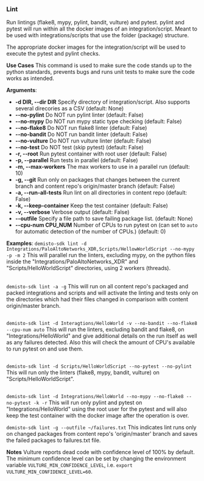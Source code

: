 ### Lint

Run lintings (flake8, mypy, pylint, bandit, vulture) and pytest.
pylint and pytest will run within all the docker images of an integration/script.
Meant to be used with integrations/scripts that use the folder (package) structure.

The appropriate docker images for the integration/script will be used to execute the pytest and pylint checks.

**Use Cases**
This command is used to make sure the code stands up to the python standards, prevents bugs and runs unit tests to
make sure the code works as intended.

**Arguments**:
* **-d DIR, --dir DIR**
  Specify directory of integration/script. Also supports several direcories as a CSV (default: None)
* **--no-pylint**
  Do NOT run pylint linter (default: False)
* **--no-mypy**
  Do NOT run mypy static type checking (default: False)
* **--no-flake8**
  Do NOT run flake8 linter (default: False)
* **--no-bandit**
  Do NOT run bandit linter (default: False)
* **--no-vulture**
  Do NOT run vulture linter (default: False)
* **--no-test**
  Do NOT test (skip pytest) (default: False)
* **-r, --root**
  Run pytest container with root user (default: False)
* **-p, --parallel**
  Run tests in parallel (default: False)
* **-m, --max-workers**
  The max workers to use in a parallel run (default: 10)
* **-g, --git**
  Run only on packages that changes between the current branch and content repo's origin/master branch (default: False)
* **-a, --run-all-tests**
  Run lint on all directories in content repo (default: False)
* **-k, --keep-container**
  Keep the test container (default: False)
* **-v, --verbose**
  Verbose output (default: False)
* **--outfile** Specify a file path to save failing package list. (default: None)
* **--cpu-num CPU_NUM**
  Number of CPUs to run pytest on (can set to `auto` for automatic detection of the number of CPUs.) (default: 0)


**Examples**:
`demisto-sdk lint -d Integrations/PaloAltoNetworks_XDR,Scripts/HellowWorldScript --no-mypy -p -m 2`
This will parallel run the linters, excluding mypy, on the python files inside the "Integrations/PaloAltoNetworks_XDR" and "Scripts/HelloWorldScript" directories, using 2 workers (threads).
<br/><br/>

`demisto-sdk lint -a -g`
This will run on all content repo's packaged and packed integrations and scripts and will activate the linting and tests only on the directories which had their files changed in comparison with content origin/master branch.
<br/><br/>

`demisto-sdk lint -d Interagtions/HelloWorld -v --no-bandit --no-flake8 --cpu-num auto`
This will run the linters, excluding bandit and flake8, on "Integrations/HelloWorld" and give additional details on the run itself as well as any failures detected.
Also this will check the amount of CPU's available to run pytest on and use them.
<br/><br/>

`demisto-sdk lint -d Scripts/HelloWorldScript --no-pytest --no-pylint`
This will run only the linters (flake8, mypy, bandit, vulture) on "Scripts/HelloWorldScript".
<br/><br/>

`demisto-sdk lint -d Integrations/HelloWorld --no-mypy --no-flake8 --no-pytest -k -r`
This will run only pylint and pytest on "Integrations/HelloWorld" using the root user for the pytest and will also keep the test container with the docker image after the operation is over.

`demisto-sdk lint -g --outfile ~/failures.txt`
This indicates lint runs only on changed packages from content repo's 'origin/master' branch and saves the failed packages to failures.txt file.


**Notes**
Vulture reports dead code with confidence level of 100% by default.
The minimum confidence level can be set by changing the environment variable `VULTURE_MIN_CONFIDENCE_LEVEL`, i.e. `export VULTURE_MIN_CONFIDENCE_LEVEL=60`.
